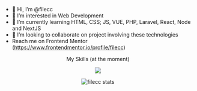 - 👋 Hi, I’m @filecc
- 👀 I’m interested in Web Development
- 🌱 I’m currently learning HTML, CSS; JS, VUE, PHP, Laravel, React, Node and NextJS
- 💞️ I’m looking to collaborate on project involving these technologies
- Reach me on Frontend Mentor (https://www.frontendmentor.io/profile/filecc)

<p align="center">My Skills (at the moment)</p>

<p align="center">

  <a href="https://skillicons.dev">
    <img src="https://skillicons.dev/icons?i=html,css,js,ts,bootstrap,tailwind,react,vue,nextjs,figma,ps,vercel,postman" />
     </a>
</p>

<p align="center"><img  src="https://github-readme-stats.vercel.app/api/top-langs?username=filecc&show_icons=true&theme=dark&locale=en" alt="filecc stats" /></p>
